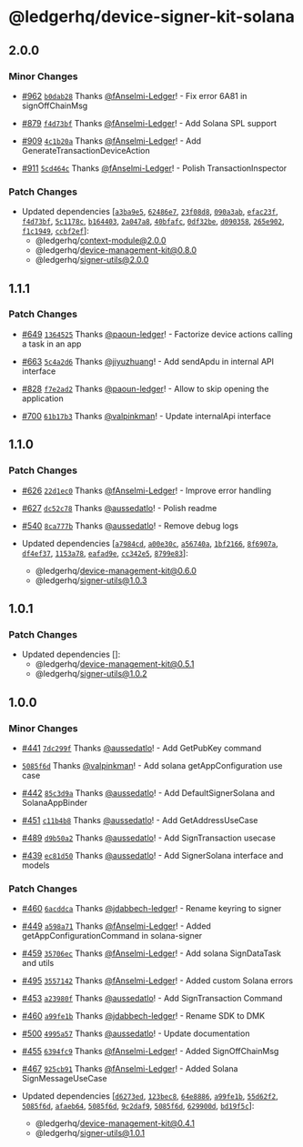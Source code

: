 # @ledgerhq/device-signer-kit-solana

## 2.0.0

### Minor Changes

- [#962](https://github.com/LedgerHQ/device-sdk-ts/pull/962) [`b0dab28`](https://github.com/LedgerHQ/device-sdk-ts/commit/b0dab28c33481ea25ff9363ee4173c15c1217cb8) Thanks [@fAnselmi-Ledger](https://github.com/fAnselmi-Ledger)! - Fix error 6A81 in signOffChainMsg

- [#879](https://github.com/LedgerHQ/device-sdk-ts/pull/879) [`f4d73bf`](https://github.com/LedgerHQ/device-sdk-ts/commit/f4d73bf3dd94327fa5d8469cd7a981a7595bc0ca) Thanks [@fAnselmi-Ledger](https://github.com/fAnselmi-Ledger)! - Add Solana SPL support

- [#909](https://github.com/LedgerHQ/device-sdk-ts/pull/909) [`4c1b20a`](https://github.com/LedgerHQ/device-sdk-ts/commit/4c1b20a89a23c8bb0bb683bf475f0a3b1a78c226) Thanks [@fAnselmi-Ledger](https://github.com/fAnselmi-Ledger)! - Add GenerateTransactionDeviceAction

- [#911](https://github.com/LedgerHQ/device-sdk-ts/pull/911) [`5cd464c`](https://github.com/LedgerHQ/device-sdk-ts/commit/5cd464c3a5c897c3a3a6000c1d8d5cbae6562e45) Thanks [@fAnselmi-Ledger](https://github.com/fAnselmi-Ledger)! - Polish TransactionInspector

### Patch Changes

- Updated dependencies [[`a3ba9e5`](https://github.com/LedgerHQ/device-sdk-ts/commit/a3ba9e5b40a437669b32a00bc6150231c04381c3), [`62486e7`](https://github.com/LedgerHQ/device-sdk-ts/commit/62486e7c92998afd0831f19192c8a8dd1bb8d10e), [`23f08d8`](https://github.com/LedgerHQ/device-sdk-ts/commit/23f08d8e4947d34ce839238628590b0431b07b5e), [`090a3ab`](https://github.com/LedgerHQ/device-sdk-ts/commit/090a3ab350f3341b4222971a003738836e635e28), [`efac23f`](https://github.com/LedgerHQ/device-sdk-ts/commit/efac23fc8164d23d27713f30e40e575693d536d4), [`f4d73bf`](https://github.com/LedgerHQ/device-sdk-ts/commit/f4d73bf3dd94327fa5d8469cd7a981a7595bc0ca), [`5c1178c`](https://github.com/LedgerHQ/device-sdk-ts/commit/5c1178cb1e191d1c98bea352879da01e11762612), [`b164403`](https://github.com/LedgerHQ/device-sdk-ts/commit/b16440340617576b0fe4e0db9d8d345a7f37e5cd), [`2a047a8`](https://github.com/LedgerHQ/device-sdk-ts/commit/2a047a8c2eb23a6c3833eeb42e35a43f902f9a8a), [`40bfafc`](https://github.com/LedgerHQ/device-sdk-ts/commit/40bfafcb467723c1364b149e336bc7450d8cf376), [`0df32be`](https://github.com/LedgerHQ/device-sdk-ts/commit/0df32bef22cbfab7bfde2ee5341225b19147543f), [`d090358`](https://github.com/LedgerHQ/device-sdk-ts/commit/d0903582af8a6f0a2df35dcef7b457f3f730a0f4), [`265e902`](https://github.com/LedgerHQ/device-sdk-ts/commit/265e902f22cb647a2dd5ea2e5b789480afd2bd17), [`f1c1949`](https://github.com/LedgerHQ/device-sdk-ts/commit/f1c1949d288cee1369a34978c6e13b1be99e8712), [`ccbf2ef`](https://github.com/LedgerHQ/device-sdk-ts/commit/ccbf2ef37d5d8831711f5e995d25d4697cf250ab)]:
  - @ledgerhq/context-module@2.0.0
  - @ledgerhq/device-management-kit@0.8.0
  - @ledgerhq/signer-utils@2.0.0

## 1.1.1

### Patch Changes

- [#649](https://github.com/LedgerHQ/device-sdk-ts/pull/649) [`1364525`](https://github.com/LedgerHQ/device-sdk-ts/commit/1364525e1092b69700e83819d00df1222dc32dc1) Thanks [@paoun-ledger](https://github.com/paoun-ledger)! - Factorize device actions calling a task in an app

- [#663](https://github.com/LedgerHQ/device-sdk-ts/pull/663) [`5c4a2d6`](https://github.com/LedgerHQ/device-sdk-ts/commit/5c4a2d624a4196f62051514ec211dca4c618023e) Thanks [@jiyuzhuang](https://github.com/jiyuzhuang)! - Add sendApdu in internal API interface

- [#828](https://github.com/LedgerHQ/device-sdk-ts/pull/828) [`f7e2ad2`](https://github.com/LedgerHQ/device-sdk-ts/commit/f7e2ad2ea1267ab0d868a0c353e21832b0c659f4) Thanks [@paoun-ledger](https://github.com/paoun-ledger)! - Allow to skip opening the application

- [#700](https://github.com/LedgerHQ/device-sdk-ts/pull/700) [`61b17b3`](https://github.com/LedgerHQ/device-sdk-ts/commit/61b17b3df1946b0f3f9370d7bacc243fdfd7880c) Thanks [@valpinkman](https://github.com/valpinkman)! - Update internalApi interface

## 1.1.0

### Patch Changes

- [#626](https://github.com/LedgerHQ/device-sdk-ts/pull/626) [`22d1ec0`](https://github.com/LedgerHQ/device-sdk-ts/commit/22d1ec0298a51aab4ee1e5de14e4d87f00cdc04d) Thanks [@fAnselmi-Ledger](https://github.com/fAnselmi-Ledger)! - Improve error handling

- [#627](https://github.com/LedgerHQ/device-sdk-ts/pull/627) [`dc52c78`](https://github.com/LedgerHQ/device-sdk-ts/commit/dc52c78231d9bd51f5549d51df84731df216e79e) Thanks [@aussedatlo](https://github.com/aussedatlo)! - Polish readme

- [#540](https://github.com/LedgerHQ/device-sdk-ts/pull/540) [`8ca777b`](https://github.com/LedgerHQ/device-sdk-ts/commit/8ca777b1ccc835d4922efcbaeff0d32882914eb2) Thanks [@aussedatlo](https://github.com/aussedatlo)! - Remove debug logs

- Updated dependencies [[`a7984cd`](https://github.com/LedgerHQ/device-sdk-ts/commit/a7984cdcbd8e18aec614d6f07fda293971bd61eb), [`a00e30c`](https://github.com/LedgerHQ/device-sdk-ts/commit/a00e30cc1559d364a4654668a6492945de1163f5), [`a56740a`](https://github.com/LedgerHQ/device-sdk-ts/commit/a56740a608dc95ab3545d90666c71aeff2f67212), [`1bf2166`](https://github.com/LedgerHQ/device-sdk-ts/commit/1bf2166776ed16c2adf8a4d9d796a567629f983b), [`8f6907a`](https://github.com/LedgerHQ/device-sdk-ts/commit/8f6907a9fd99546d88520f2d167485ef59f8ca2e), [`df4ef37`](https://github.com/LedgerHQ/device-sdk-ts/commit/df4ef37d39a2e214a06930b7ff3c09cf22befb7f), [`1153a78`](https://github.com/LedgerHQ/device-sdk-ts/commit/1153a78b1b56f1767dae380466a8bc7fd86fec73), [`eafad9e`](https://github.com/LedgerHQ/device-sdk-ts/commit/eafad9e1b39573ad3321413b7adaa0814245da96), [`cc342e5`](https://github.com/LedgerHQ/device-sdk-ts/commit/cc342e5335ef1bc91b82967f6f59808796f88b36), [`8799e83`](https://github.com/LedgerHQ/device-sdk-ts/commit/8799e83c92baeb5ccba53546a3d59867d3d6185c)]:
  - @ledgerhq/device-management-kit@0.6.0
  - @ledgerhq/signer-utils@1.0.3

## 1.0.1

### Patch Changes

- Updated dependencies []:
  - @ledgerhq/device-management-kit@0.5.1
  - @ledgerhq/signer-utils@1.0.2

## 1.0.0

### Minor Changes

- [#441](https://github.com/LedgerHQ/device-sdk-ts/pull/441) [`7dc299f`](https://github.com/LedgerHQ/device-sdk-ts/commit/7dc299ffff00e970ca2934fb4e69687c5a7de5ae) Thanks [@aussedatlo](https://github.com/aussedatlo)! - Add GetPubKey command

- [`5085f6d`](https://github.com/LedgerHQ/device-sdk-ts/commit/5085f6dd397b5800849e34f593e71fd9c61c0e40) Thanks [@valpinkman](https://github.com/valpinkman)! - Add solana getAppConfiguration use case

- [#442](https://github.com/LedgerHQ/device-sdk-ts/pull/442) [`85c3d9a`](https://github.com/LedgerHQ/device-sdk-ts/commit/85c3d9a29ba5332247477ce1f7460f4db96688ac) Thanks [@aussedatlo](https://github.com/aussedatlo)! - Add DefaultSignerSolana and SolanaAppBinder

- [#451](https://github.com/LedgerHQ/device-sdk-ts/pull/451) [`c11b4b8`](https://github.com/LedgerHQ/device-sdk-ts/commit/c11b4b8cc793f2af70dde4eb0265939e758d0271) Thanks [@aussedatlo](https://github.com/aussedatlo)! - Add GetAddressUseCase

- [#489](https://github.com/LedgerHQ/device-sdk-ts/pull/489) [`d9b50a2`](https://github.com/LedgerHQ/device-sdk-ts/commit/d9b50a28e406046d60ccda9c0ae1f217ce7892a1) Thanks [@aussedatlo](https://github.com/aussedatlo)! - Add SignTransaction usecase

- [#439](https://github.com/LedgerHQ/device-sdk-ts/pull/439) [`ec81d50`](https://github.com/LedgerHQ/device-sdk-ts/commit/ec81d50bb671ad2616ff3c6e32fe7cecc6c2c988) Thanks [@aussedatlo](https://github.com/aussedatlo)! - Add SignerSolana interface and models

### Patch Changes

- [#460](https://github.com/LedgerHQ/device-sdk-ts/pull/460) [`6acddca`](https://github.com/LedgerHQ/device-sdk-ts/commit/6acddca516f1fe3d0b95c31b717e9f59b29e762e) Thanks [@jdabbech-ledger](https://github.com/jdabbech-ledger)! - Rename keyring to signer

- [#449](https://github.com/LedgerHQ/device-sdk-ts/pull/449) [`a598a71`](https://github.com/LedgerHQ/device-sdk-ts/commit/a598a71fc5cc1c5850672632cd95733130cec5db) Thanks [@fAnselmi-Ledger](https://github.com/fAnselmi-Ledger)! - Added getAppConfigurationCommand in solana-signer

- [#459](https://github.com/LedgerHQ/device-sdk-ts/pull/459) [`35706ec`](https://github.com/LedgerHQ/device-sdk-ts/commit/35706ec654f8cb6ad3ae5b765c065da9bd074f50) Thanks [@fAnselmi-Ledger](https://github.com/fAnselmi-Ledger)! - Add solana SignDataTask and utils

- [#495](https://github.com/LedgerHQ/device-sdk-ts/pull/495) [`3557142`](https://github.com/LedgerHQ/device-sdk-ts/commit/3557142c6e5ebebd8643b93c118bc6591e28154f) Thanks [@fAnselmi-Ledger](https://github.com/fAnselmi-Ledger)! - Added custom Solana errors

- [#453](https://github.com/LedgerHQ/device-sdk-ts/pull/453) [`a23980f`](https://github.com/LedgerHQ/device-sdk-ts/commit/a23980f8746f7a804b59e0122b5e92ebf0336ef1) Thanks [@aussedatlo](https://github.com/aussedatlo)! - Add SignTransaction Command

- [#460](https://github.com/LedgerHQ/device-sdk-ts/pull/460) [`a99fe1b`](https://github.com/LedgerHQ/device-sdk-ts/commit/a99fe1bfd362b6b5f9e8ee2489d285766e06272a) Thanks [@jdabbech-ledger](https://github.com/jdabbech-ledger)! - Rename SDK to DMK

- [#500](https://github.com/LedgerHQ/device-sdk-ts/pull/500) [`4995a57`](https://github.com/LedgerHQ/device-sdk-ts/commit/4995a57598f6e599d548dc657ebc5ee8c74a320b) Thanks [@aussedatlo](https://github.com/aussedatlo)! - Update documentation

- [#455](https://github.com/LedgerHQ/device-sdk-ts/pull/455) [`6394fc9`](https://github.com/LedgerHQ/device-sdk-ts/commit/6394fc9f502fd2f292b5e9c75605b835dd399b26) Thanks [@fAnselmi-Ledger](https://github.com/fAnselmi-Ledger)! - Added SignOffChainMsg

- [#467](https://github.com/LedgerHQ/device-sdk-ts/pull/467) [`925cb91`](https://github.com/LedgerHQ/device-sdk-ts/commit/925cb911297c85ac56d45cdbe0cd4f7e72c2234d) Thanks [@fAnselmi-Ledger](https://github.com/fAnselmi-Ledger)! - Added Solana SignMessageUseCase

- Updated dependencies [[`d6273ed`](https://github.com/LedgerHQ/device-sdk-ts/commit/d6273ed00b61d273ebc42bd5dfa16ce4c5641af5), [`123bec8`](https://github.com/LedgerHQ/device-sdk-ts/commit/123bec87ebd6c23922138c44a397bc72919d88e5), [`64e8886`](https://github.com/LedgerHQ/device-sdk-ts/commit/64e88863fd93c7140c32be5c91fde231293be7be), [`a99fe1b`](https://github.com/LedgerHQ/device-sdk-ts/commit/a99fe1bfd362b6b5f9e8ee2489d285766e06272a), [`55d62f2`](https://github.com/LedgerHQ/device-sdk-ts/commit/55d62f2dfe9cd979c99fbc8f8aeed7909c653807), [`5085f6d`](https://github.com/LedgerHQ/device-sdk-ts/commit/5085f6dd397b5800849e34f593e71fd9c61c0e40), [`afaeb64`](https://github.com/LedgerHQ/device-sdk-ts/commit/afaeb64c1fd2643d74ea8a2cc541c450d78c470c), [`5085f6d`](https://github.com/LedgerHQ/device-sdk-ts/commit/5085f6dd397b5800849e34f593e71fd9c61c0e40), [`9c2daf9`](https://github.com/LedgerHQ/device-sdk-ts/commit/9c2daf90391d5219cfa0f98e500a6f2e1295b454), [`5085f6d`](https://github.com/LedgerHQ/device-sdk-ts/commit/5085f6dd397b5800849e34f593e71fd9c61c0e40), [`629900d`](https://github.com/LedgerHQ/device-sdk-ts/commit/629900d681acdc4398445d4167a70811d041dad4), [`bd19f5c`](https://github.com/LedgerHQ/device-sdk-ts/commit/bd19f5c27f5a74dc9d58bd25fb021a260ff5e602)]:
  - @ledgerhq/device-management-kit@0.4.1
  - @ledgerhq/signer-utils@1.0.1
